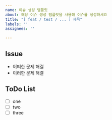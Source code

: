 ```yaml
---
name: 이슈 생성 템플릿
about: 해당 이슈 생성 템플릿을 사용해 이슈를 생성하세요
title: "[ feat / test / ... ] 제목"
labels: ''
assignees: ''

---
```


## Issue
- 어떠한 문제 해결
- 이러한 문제 해결

## ToDo List
- [ ] one
- [ ] two
- [ ] three
